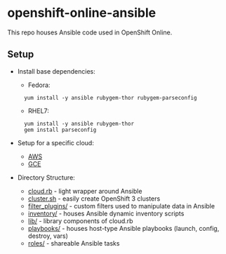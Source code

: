 openshift-online-ansible
========================

This repo houses Ansible code used in OpenShift Online.

Setup
-----
- Install base dependencies:
  - Fedora:
  ```
    yum install -y ansible rubygem-thor rubygem-parseconfig
  ```
   - RHEL7:
  ```
    yum install -y ansible rubygem-thor
    gem install parseconfig
  ```

- Setup for a specific cloud:
  - [AWS](README_AWS.md)
  - [GCE](README_GCE.md)

- Directory Structure:
  - [cloud.rb](cloud.rb) - light wrapper around Ansible
  - [cluster.sh](cluster.sh) - easily create OpenShift 3 clusters
  - [filter_plugins/](filter_plugins) - custom filters used to manipulate data in Ansible
  - [inventory/](inventory) - houses Ansible dynamic inventory scripts
  - [lib/](lib) - library components of cloud.rb
  - [playbooks/](playbooks) - houses host-type Ansible playbooks (launch, config, destroy, vars)
  - [roles/](roles) - shareable Ansible tasks
